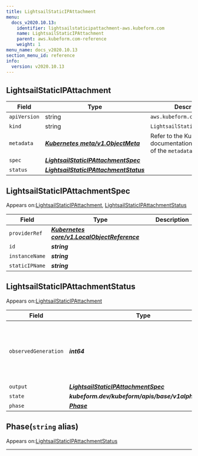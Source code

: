 ```yaml
---
title: LightsailStaticIPAttachment
menu:
  docs_v2020.10.13:
    identifier: lightsailstaticipattachment-aws.kubeform.com
    name: LightsailStaticIPAttachment
    parent: aws.kubeform.com-reference
    weight: 1
menu_name: docs_v2020.10.13
section_menu_id: reference
info:
  version: v2020.10.13
---
```


## LightsailStaticIPAttachment
| Field | Type | Description |
| ------ | ----- | ----------- |
| `apiVersion` | string | `aws.kubeform.com/v1alpha1` |
|    `kind` | string | `LightsailStaticIPAttachment` |
| `metadata` | ***[Kubernetes meta/v1.ObjectMeta](https://kubernetes.io/docs/reference/generated/kubernetes-api/v1.13/#objectmeta-v1-meta)***|Refer to the Kubernetes API documentation for the fields of the `metadata` field.|
| `spec` | ***[LightsailStaticIPAttachmentSpec](#lightsailstaticipattachmentspec)***||
| `status` | ***[LightsailStaticIPAttachmentStatus](#lightsailstaticipattachmentstatus)***||
## LightsailStaticIPAttachmentSpec

Appears on:[LightsailStaticIPAttachment](#lightsailstaticipattachment), [LightsailStaticIPAttachmentStatus](#lightsailstaticipattachmentstatus)

| Field | Type | Description |
| ------ | ----- | ----------- |
| `providerRef` | ***[Kubernetes core/v1.LocalObjectReference](https://kubernetes.io/docs/reference/generated/kubernetes-api/v1.13/#localobjectreference-v1-core)***||
| `id` | ***string***||
| `instanceName` | ***string***||
| `staticIPName` | ***string***||
## LightsailStaticIPAttachmentStatus

Appears on:[LightsailStaticIPAttachment](#lightsailstaticipattachment)

| Field | Type | Description |
| ------ | ----- | ----------- |
| `observedGeneration` | ***int64***| ***(Optional)*** Resource generation, which is updated on mutation by the API Server.|
| `output` | ***[LightsailStaticIPAttachmentSpec](#lightsailstaticipattachmentspec)***| ***(Optional)*** |
| `state` | ***kubeform.dev/kubeform/apis/base/v1alpha1.State***| ***(Optional)*** |
| `phase` | ***[Phase](#phase)***| ***(Optional)*** |
## Phase(`string` alias)

Appears on:[LightsailStaticIPAttachmentStatus](#lightsailstaticipattachmentstatus)

---
